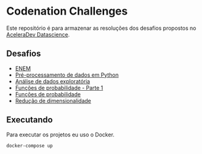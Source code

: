 # Codenation Challenges

Este repositório é para armazenar as resoluções dos desafios propostos no [AceleraDev Datascience](https://www.codenation.dev/acceleration/aceleradev-data-science/).

## Desafios

- [ENEM](./enem-challenge/Enem.ipynb)
- [Pré-processamento de dados em Python](./data-science-0/main.ipynb)
- [Análise de dados exploratória](./coestatistica-1/coestatistica-1.ipynb)
- [Funções de probabilidade - Parte 1](./data-science-1/main.ipynb)
- [Funções de probabilidade](./data-science-2/main.ipynb)
- [Redução de dimensionalidade](./data-science-3/main.ipynb)

## Executando

Para executar os projetos eu uso o Docker.

```bash
docker-compose up
```
